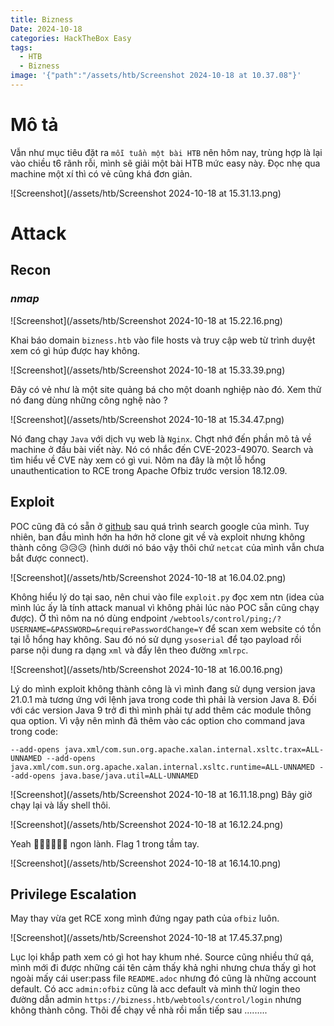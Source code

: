```yaml
---
title: Bizness
Date: 2024-10-18
categories: HackTheBox Easy
tags:
  - HTB
  - Bizness
image: '{"path":"/assets/htb/Screenshot 2024-10-18 at 10.37.08"}'
---
```

# Mô tả
Vẫn như mục tiêu đặt ra `mỗi tuần một bài HTB` nên hôm nay, trùng hợp là lại vào chiều t6 rãnh rỗi, mình sẽ giải một bài HTB mức easy này.
Đọc nhẹ qua machine một xí thì có vẻ cũng khá đơn giản.

![Screenshot](/assets/htb/Screenshot 2024-10-18 at 15.31.13.png)
# Attack
## Recon
### *nmap*
![Screenshot](/assets/htb/Screenshot 2024-10-18 at 15.22.16.png)

Khai báo domain `bizness.htb` vào file hosts và truy cập web từ trình duyệt xem có gì húp được hay không.

![Screenshot](/assets/htb/Screenshot 2024-10-18 at 15.33.39.png)

Đây có vẻ như là một site quảng bá cho một doanh nghiệp nào đó.
Xem thử nó đang dùng những công nghệ nào ?

![Screenshot](/assets/htb/Screenshot 2024-10-18 at 15.34.47.png)

Nó đang chạy `Java` với dịch vụ web là `Nginx`.
Chợt nhớ đến phần mô tả về machine ở đầu bài viết này. Nó có nhắc đến CVE-2023-49070. Search và tìm hiểu về CVE này xem có gì vui.
Nôm na đây là một lỗ hổng unauthentication to RCE trong Apache Ofbiz trước version 18.12.09.
## Exploit
POC cũng đã có sẵn ở [github](https://github.com/Praison001/Apache-OFBiz-Auth-Bypass-and-RCE-Exploit-CVE-2023-49070-CVE-2023-51467) sau quá trình search google của mình.
Tuy nhiên, ban đầu mình hớn ha hớn hở clone git về và exploit nhưng không thành công 😥😥😥 (hình dưới nó báo vậy thôi chứ `netcat` của mình vẫn chưa bắt được connect).

![Screenshot](/assets/htb/Screenshot 2024-10-18 at 16.04.02.png)

Không hiểu lý do tại sao, nên chui vào file `exploit.py` đọc xem ntn (idea của mình lúc ấy là tính attack manual vì không phải lúc nào POC sẵn cũng chạy được).
Ờ thì nôm na nó dùng endpoint `/webtools/control/ping;/?USERNAME=&PASSWORD=&requirePasswordChange=Y` để scan xem website có tồn tại lỗ hổng hay không. Sau đó nó sử dụng `ysoserial` để tạo payload rồi parse nội dung ra dạng `xml` và đẩy lên theo đường `xmlrpc`.

![Screenshot](/assets/htb/Screenshot 2024-10-18 at 16.00.16.png)

Lý do mình exploit không thành công là vì mình đang sử dụng version java 21.0.1 mà tương ứng với lệnh java trong code thì phải là version Java 8. Đối với các version Java 9 trở đi thì mình phải tự add thêm các module thông qua option. Vì vậy nên mình đã thêm vào các option cho command java trong code:
```
--add-opens java.xml/com.sun.org.apache.xalan.internal.xsltc.trax=ALL-UNNAMED --add-opens java.xml/com.sun.org.apache.xalan.internal.xsltc.runtime=ALL-UNNAMED --add-opens java.base/java.util=ALL-UNNAMED
```
![Screenshot](/assets/htb/Screenshot 2024-10-18 at 16.11.18.png)
Bây giờ chạy lại và lấy shell thôi.

![Screenshot](/assets/htb/Screenshot 2024-10-18 at 16.12.24.png)

Yeah 🤟🏻🤟🏻🤟🏻 ngon lành.
Flag 1 trong tầm tay.

![Screenshot](/assets/htb/Screenshot 2024-10-18 at 16.14.10.png)
## Privilege Escalation
May thay vừa get RCE xong mình đứng ngay path của `ofbiz` luôn.

![Screenshot](/assets/htb/Screenshot 2024-10-18 at 17.45.37.png)

Lục lọi khắp path xem có gì hot hay khum nhé.
Source cũng nhiều thứ qá, mình mới đi được những cái tên cảm thấy khả nghi nhưng chưa thấy gì hot ngoài mấy cái user:pass file `README.adoc` nhưng đó cũng là những account default. Có acc `admin:ofbiz` cũng là acc default và mình thử login theo đường dẫn admin `https://bizness.htb/webtools/control/login` nhưng không thành công. Thôi để chạy về nhà rồi mần tiếp sau .........